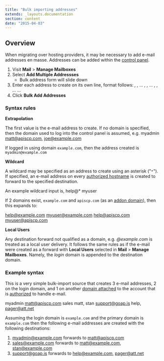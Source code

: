 ```yaml
---
title: "Bulk importing addresses"
extends: _layouts.documentation
section: content
date: "2015-04-03"
---
```


## Overview

When migrating over hosting providers, it may be necessary to add e-mail addresses en masse. Addresses can be added within the [control panel](/docs/control-panel/logging-into-the-control-panel/ "Logging into the control panel").

1. Visit **Mail** > **Manage Mailboxes**
2. Select **Add Multiple Addressses**
    - Bulk address form will slide down
3. Enter each address to create on its own line, format follows: _<email1> <forward1>, <forward2>, <forwardN>... <email2> <forward1>, <forward2>, <forwardN>... <emailN> <forward1>, <forward2>, <forwardN>... ..._
4. Click **Bulk Add Addresses**

### Syntax rules

**Extrapolation**

The first value is the e-mail address to create. If no domain is specified, then the domain used to log into the control panel is assumed, e.g. myadmin matt@apiscp.com, joe@example.com

If logged in using domain `example.com`, then the address created is `myadmin@example.com`

**Wildcard**

A wildcard may be specified as an address to create using an asterisk ("`*`"). If specified, an e-mail address on every [authorized hostname](/docs/e-mail/authorizing-hostnames-handle-e-mail/ "Authorizing hostnames to handle e-mail") is created to forward to the specified destination.

An example wildcard input is, help@\* myuser

If 2 domains exist, `example.com` and `apiscp.com` (as an [addon domain](/docs/control-panel/creating-addon-domain/ "Creating an addon domain")), then this expands to:

help@example.com myuser@example.com help@apiscp.com myuser@apiscp.com

**Local Users**

Any destination forward not qualified as a domain, e.g. _@example.com_ is treated as a local user delivery. It follows the same rules as if the e-mail were created as a forward with **Local Users** selected in **Mail** > **Manage Mailboxes**. Namely, the _login_ domain is appended to the destination domain.

### Example syntax

This is a very simple bulk-import source that creates 3 e-mail addresses, 2 on the login domain, and 1 on another [domain attached](/docs/control-panel/creating-addon-domain/ "Creating an addon domain") to the account that is [authorized](/docs/e-mail/authorizing-hostnames-handle-e-mail/ "Authorizing hostnames to handle e-mail") to handle e-mail.

myadmin matt@apiscp.com sales matt, stan support@goap.is help, pager@att.net

Assuming the login domain is `example.com` and the primary domain is `example.com` then the following e-mail addresses are created with the following destinations:

1. myadmin@example.com forwards to matt@apiscp.com
2. sales@example.com forwards to matt@example.com, stan@example.com
3. support@goap.is forwards to help@example.com, pager@att.net
